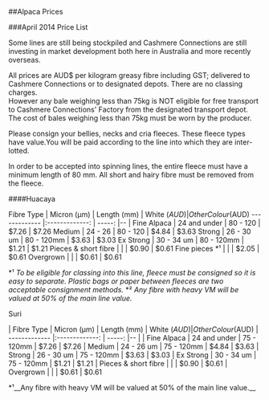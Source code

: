 ##Alpaca Prices

###April 2014 Price List

Some lines are still being stockpiled and Cashmere Connections are still investing in market development both here in Australia and more recently overseas.

All prices are AUD$ per kilogram greasy fibre including GST; delivered to Cashmere Connections or to designated depots. There are no classing charges.  
However any bale weighing less than 75kg is NOT eligible for free transport to Cashmere Connections' Factory from the designated transport depot. The cost of bales weighing less than 75kg must be worn by the producer.

Please consign your bellies, necks and cria fleeces. These fleece types have value.You will be paid according to the line into which they are inter-lotted.

In order to be accepted into spinning lines, the entire fleece must have a minimum length of 80 mm. All short and hairy fibre must be removed from the fleece.

####Huacaya

 Fibre Type        	| Micron (μm)      | Length (mm)   | White ($AUD) | Other Colour ($AUD)
 -------------     	|:-------------:	| -----:        |--            	|
 Fine Alpaca      		| 24 and under	  | 80 - 120      | $7.26        	| $7.26
 Medium				      | 24 - 26         | 80 - 120 		  | $4.84			    | $3.63
 Strong				| 26 - 30 um		| 80 - 120mm	| $3.63			| $3.03
 Ex Strong				| 30 - 34 um		| 80 - 120mm	| $1.21			| $1.21
 Pieces & short fibre	|					|				| $0.90			| $0.61
 Fine pieces *¹		|					| 				| $2.05			| $0.61
 Overgrown				|					|				| $0.61			| $0.61

*¹ _To be eligible for classing into this line, fleece must be consigned so it is easy to separate. Plastic bags or paper between fleeces are two acceptable consignment methods._
*² _Any fibre with heavy VM will be valued at 50% of the main line value._

Suri

| Fibre Type        	| Micron (μm)      | Length (mm)   | White ($AUD) 	| Other Colour ($AUD)
| -------------     	|:-------------:	| -----:        |--            	|
| Fine Alpaca			| 24 and under		| 75 - 120mm	| $7.26			| $7.26
| Medium				| 24 - 26 um		| 75 - 120mm	| $4.84			| $3.63
| Strong				| 26 - 30 um		| 75 - 120mm	| $3.63			| $3.03
| Ex Strong	 			| 30 - 34 um		| 75 - 120mm	| $1.21			| $1.21
| Pieces & short fibre	| 					|				| $0.90			| $0.61
| Overgrown				|					|				| $0.61			| $0.61

*¹__Any fibre with heavy VM will be valued at 50% of the main line value.__
